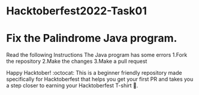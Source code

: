 # Hacktoberfest2022-Task01

# Fix the Palindrome Java program.

Read the following Instructions
The Java program has some errors 
1.Fork the repository
2.Make the changes
3.Make a pull request


Happy Hacktober! :octocat: This is a beginner friendly repository made specifically for Hacktoberfest that helps you get your first PR and takes you a step closer to earning your Hacktoberfest T-shirt 👕.
